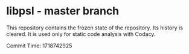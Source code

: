 # libpsl - master branch

This repository contains the frozen state of the repository.
Its history is cleared. It is used only for static code
analysis with Codacy.

Commit Time: 1718742925